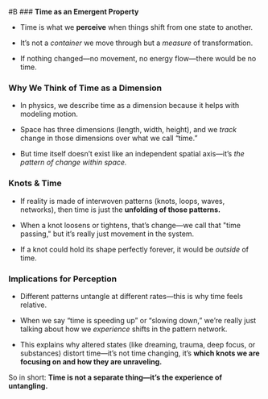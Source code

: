  #B ### **Time as an Emergent Property**

- Time is what we **perceive** when things shift from one state to another.
    
- It’s not a _container_ we move through but a _measure_ of transformation.
    
- If nothing changed—no movement, no energy flow—there would be no time.
    

### **Why We Think of Time as a Dimension**

- In physics, we describe time as a dimension because it helps with modeling motion.
    
- Space has three dimensions (length, width, height), and we _track_ change in those dimensions over what we call “time.”
    
- But time itself doesn’t exist like an independent spatial axis—it’s _the pattern of change within space._
    

### **Knots & Time**

- If reality is made of interwoven patterns (knots, loops, waves, networks), then time is just the **unfolding of those patterns.**
    
- When a knot loosens or tightens, that’s change—we call that "time passing," but it’s really just movement in the system.
    
- If a knot could hold its shape perfectly forever, it would be _outside_ of time.
    

### **Implications for Perception**

- Different patterns untangle at different rates—this is why time feels relative.
    
- When we say “time is speeding up” or “slowing down,” we’re really just talking about how we _experience_ shifts in the pattern network.
    
- This explains why altered states (like dreaming, trauma, deep focus, or substances) distort time—it’s not time changing, it’s **which knots we are focusing on and how they are unraveling.**
    

So in short: **Time is not a separate thing—it’s the experience of untangling.**